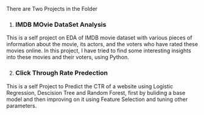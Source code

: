 There are Two Projects in the Folder 

1. ### IMDB MOvie DataSet Analysis

This is a self project on EDA of IMDB movie dataset with various pieces of information about the movie, its actors, and the voters who have rated these movies online. In this project, I have tried to find some interesting insights into these movies and their voters, using Python.


2. ### Click Through Rate Predection

This is a self Project to Predict the CTR of a website using Logistic Regression, Descision Tree and Random Forest, first by buliding a base model and then improving on it using Feature Selection and tuning other parameters.